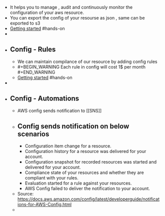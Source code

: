 - It helps you to manage , audit and continuously monitor the configuration of your aws resource.
- You can export the config of your resourse as json , same can be exported to s3
- [Getting started](https://docs.aws.amazon.com/config/latest/developerguide/gs-console.html) #hands-on
-
- ## Config - Rules
	- We can maintain compilance of our resource by adding config rules
	- #+BEGIN_WARNING
	  Each rule in config will cost 1$ per month
	  #+END_WARNING
	- [Getting started](https://docs.aws.amazon.com/config/latest/developerguide/evaluate-config.html) #hands-on
-
- ## Config - Automations
	- AWS config sends notification to [[SNS]]
	- Config sends notification on below scenarios
		-
		- Configuration item change for a resource.
		- Configuration history for a resource was delivered for your account.
		- Configuration snapshot for recorded resources was started and delivered for your account.
		- Compliance state of your resources and whether they are compliant with your rules.
		- Evaluation started for a rule against your resources.
		- AWS Config failed to deliver the notification to your account.
	- Source: https://docs.aws.amazon.com/config/latest/developerguide/notifications-for-AWS-Config.html
	-